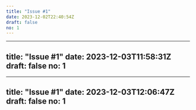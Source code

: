 ```yaml
---
title: "Issue #1"
date: 2023-12-02T22:40:54Z
draft: false
no: 1
---
```

---
title: "Issue #1"
date: 2023-12-03T11:58:31Z
draft: false
no: 1
---
---
title: "Issue #1"
date: 2023-12-03T12:06:47Z
draft: false
no: 1
---
